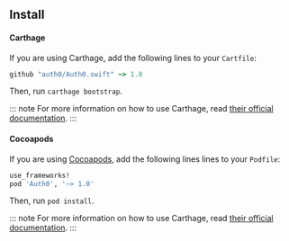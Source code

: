 ## Install

#### Carthage

If you are using Carthage, add the following lines to your `Cartfile`:

```ruby
github "auth0/Auth0.swift" ~> 1.0
```

Then, run `carthage bootstrap`.

::: note
For more information on how to use Carthage, read [their official documentation](https://github.com/Carthage/Carthage#if-youre-building-for-ios-tvos-or-watchos).
:::

#### Cocoapods

If you are using [Cocoapods](https://cocoapods.org/), add the following lines lines to your `Podfile`:

```ruby
use_frameworks!
pod 'Auth0', '~> 1.0'
```

Then, run `pod install`.

::: note
For more information on how to use Carthage, read [their official documentation](http://guides.cocoapods.org/using/getting-started.html).
:::
